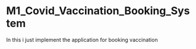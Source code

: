 # M1_Covid_Vaccination_Booking_System
In this i just implement the application for booking vaccination

